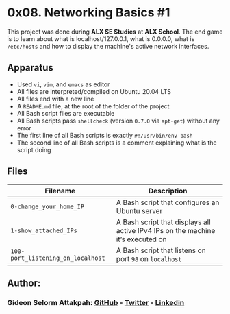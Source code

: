 # 0x08. Networking Basics #1

This project was done during **ALX SE Studies** at **ALX School**. The end game is to learn about what is localhost/127.0.0.1, what is 0.0.0.0, what is `/etc/hosts` and how to display the machine's active network interfaces.

## Apparatus
* Used `vi`, `vim`, and `emacs` as editor
* All files are interpreted/compiled on Ubuntu 20.04 LTS
* All files end with a new line
* A `README.md` file, at the root of the folder of the project
* All Bash script files are executable
* All Bash scripts pass `shellcheck` (version `0.7.0` via `apt-get`) without any error
* The first line of all Bash scripts is exactly `#!/usr/bin/env bash`
* The second line of all Bash scripts is a comment explaining what is the script doing

## Files

| Filename | Description |
| -------- | ----------- |
| `0-change_your_home_IP` | A Bash script that configures an Ubuntu server |
| `1-show_attached_IPs` | A Bash script that displays all active IPv4 IPs on the machine it’s executed on |
| `100-port_listening_on_localhost` | A Bash script that listens on port `98` on `localhost` |

## Author:
### Gideon Selorm Attakpah: [GitHub](https://github.com/iamgideonchrist) - [Twitter](https://twitter.com/iamgideonchrist) - [Linkedin](https://www.linkedin.com/in/iamgideonchrist/)
